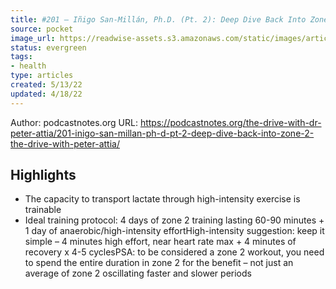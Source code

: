 ```yaml
---
title: #201 – Iñigo San-Millán, Ph.D. (Pt. 2): Deep Dive Back Into Zone 2 | the Drive With Peter Attia
source: pocket
image_url: https://readwise-assets.s3.amazonaws.com/static/images/article2.74d541386bbf.png
status: evergreen
tags: 
- health 
type: articles
created: 5/13/22
updated: 4/18/22
---
```


Author: podcastnotes.org
URL: https://podcastnotes.org/the-drive-with-dr-peter-attia/201-inigo-san-millan-ph-d-pt-2-deep-dive-back-into-zone-2-the-drive-with-peter-attia/

## Highlights
- The capacity to transport lactate through high-intensity exercise is trainable
- Ideal training protocol: 4 days of zone 2 training lasting 60-90 minutes + 1 day of anaerobic/high-intensity effortHigh-intensity suggestion: keep it simple – 4 minutes high effort, near heart rate max + 4 minutes of recovery x 4-5 cyclesPSA: to be considered a zone 2 workout, you need to spend the entire duration in zone 2 for the benefit – not just an average of zone 2 oscillating faster and slower periods
